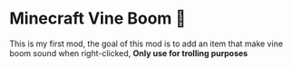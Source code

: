 # Minecraft Vine Boom 🗿

This is my first mod, the goal of this mod is to add an item that make vine boom sound when right-clicked,
**Only use for trolling purposes**
